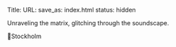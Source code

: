 Title:
URL:
save_as: index.html
status: hidden

Unraveling the matrix, glitching through the soundscape.

📍Stockholm
